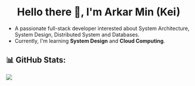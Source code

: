 <h1 align="center">
  Hello there 👋, I'm Arkar Min (Kei)
</h1>

- A passionate full-stack developer interested about System Architecture, System Design, Distributed System and Databases.
- Currently, I'm learning **System Design** and **Cloud Computing**.

## 📊 GitHub Stats:
![](https://github-readme-stats.vercel.app/api/top-langs/?username=Kei-K23&theme=dark&hide_border=false&include_all_commits=false&count_private=false&layout=compact)
